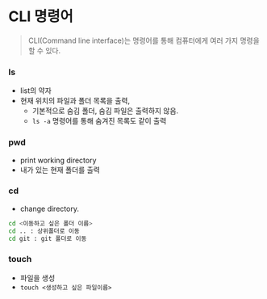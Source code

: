 # CLI 명령어

> CLI(Command line interface)는 명령어를 통해 컴퓨터에게 여러 가지 명령을 할 수 있다.



### ls

- list의 약자
- 현재 위치의 파일과 폴더 목록을 출력,
  - 기본적으로 숨김 폴더, 숨김 파일은 출력하지 않음.
  - `ls -a` 명령어를 통해 숨겨진 목록도 같이 출력

### pwd

- print working directory
- 내가 있는 현재 폴더를 출력

### cd

- change directory.

```bash
cd <이동하고 싶은 폴더 이름>
cd .. : 상위폴더로 이동
cd git : git 폴더로 이동
```
### touch

- 파일을 생성
- `touch <생성하고 싶은 파일이름>`
